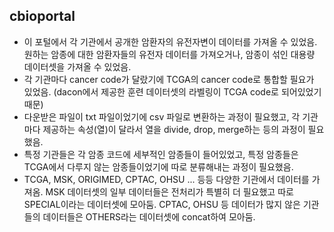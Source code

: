 ## cbioportal
+ 이 포털에서 각 기관에서 공개한 암환자의 유전자변이 데이터를 가져올 수 있었음. 원하는 암종에 대한 암환자들의 유전자 데이터를 가져오거나, 암종이 섞인 대용량 데이터셋을 가져올 수 있었음.
+ 각 기관마다 cancer code가 달랐기에 TCGA의 cancer code로 통합할 필요가 있었음. (dacon에서 제공한 훈련 데이터셋의 라벨링이 TCGA code로 되어있었기 때문)
+ 다운받은 파일이 txt 파일이었기에 csv 파일로 변환하는 과정이 필요했고, 각 기관마다 제공하는 속성(열)이 달라서 열을 divide, drop, merge하는 등의 과정이 필요했음.
+ 특정 기관들은 각 암종 코드에 세부적인 암종들이 들어있었고, 특정 암종들은 TCGA에서 다루지 않는 암종들이었기에 따로 분류해내는 과정이 필요했음.
+ TCGA, MSK, ORIGIMED, CPTAC, OHSU ... 등등 다양한 기관에서 데이터를 가져옴. MSK 데이터셋의 일부 데이터들은 전처리가 특별히 더 필요했고 따로 SPECIAL이라는 데이터셋에 모아둠. CPTAC, OHSU 등 데이터가 많지 않은 기관들의 데이터들은 OTHERS라는 데이터셋에 concat하여 모아둠.
